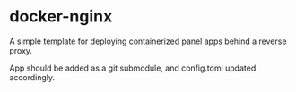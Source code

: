 # docker-nginx
A simple template for deploying containerized panel apps behind a reverse proxy.

App should be added as a git submodule, and config.toml updated accordingly.
